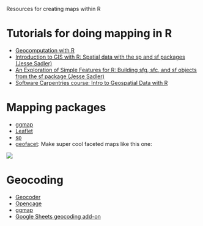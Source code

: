 Resources for creating maps within R

# Tutorials for doing mapping in R
* [Geocomputation with R](https://geocompr.robinlovelace.net/)
* [Introduction to GIS with R: Spatial data with the sp and sf packages (Jesse Sadler)](https://www.jessesadler.com/post/gis-with-r-intro/)
* [An Exploration of Simple Features for R: Building sfg, sfc, and sf objects from the sf package (Jesse Sadler)](https://jessesadler.com/post/simple-feature-objects/)
* [Software Carpentries course: Intro to Geospatial Data with R](http://www.datacarpentry.org/r-raster-vector-geospatial/)

# Mapping packages

*   [ggmap](https://github.com/dkahle/ggmap)
*   [Leaflet](https://rstudio.github.io/leaflet/)
* [sp](https://github.com/edzer/sp/)
* [geofacet](https://github.com/hafen/geofacet): Make super cool faceted maps like this one:

![](https://cloud.githubusercontent.com/assets/1275592/26282369/611ab89e-3dc5-11e7-86eb-65685cc2948b.png)

# Geocoding

*   [Geocoder](https://geocode.localfocus.nl/)
*   [Opencage](https://ropensci.org/tutorials/opencage_tutorial/)
*   [ggmap](http://zevross.com/blog/2014/03/19/geocoding-with-rs-ggmap-package/)
*   [Google Sheets geocoding add-on](https://chrome.google.com/webstore/detail/geocode-by-awesome-table/cnhboknahecjdnlkjnlodacdjelippfg?hl=en)
